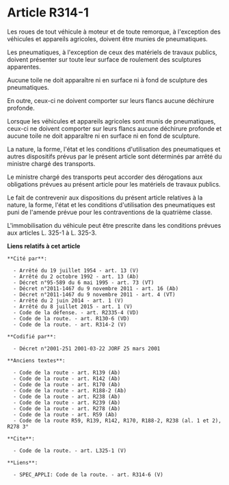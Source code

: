 # Article R314-1

Les roues de tout véhicule à moteur et de toute remorque, à l'exception des véhicules et appareils agricoles, doivent être
munies de pneumatiques. 

Les pneumatiques, à l'exception de ceux des matériels de travaux publics, doivent présenter sur toute leur surface de
roulement des sculptures apparentes. 

Aucune toile ne doit apparaître ni en surface ni à fond de sculpture des pneumatiques. 

En outre, ceux-ci ne doivent comporter sur leurs flancs aucune déchirure profonde. 

Lorsque les véhicules et appareils agricoles sont munis de pneumatiques, ceux-ci ne doivent comporter sur leurs flancs aucune
déchirure profonde et aucune toile ne doit apparaître ni en surface ni en fond de sculpture. 

La nature, la forme, l'état et les conditions d'utilisation des pneumatiques et autres dispositifs prévus par le présent
article sont déterminés par arrêté du ministre chargé des transports. 

Le ministre chargé des transports peut accorder des dérogations aux obligations prévues au présent article pour les matériels
de travaux publics. 

Le fait de contrevenir aux dispositions du présent article relatives à la nature, la forme, l'état et les conditions
d'utilisation des pneumatiques est puni de l'amende prévue pour les contraventions de la quatrième classe. 

L'immobilisation du véhicule peut être prescrite dans les conditions prévues aux articles L. 325-1 à L. 325-3.

**Liens relatifs à cet article**

	**Cité par**:

	  - Arrêté du 19 juillet 1954 - art. 13 (V)
	  - Arrêté du 2 octobre 1992 - art. 13 (Ab)
	  - Décret n°95-589 du 6 mai 1995 - art. 73 (VT)
	  - Décret n°2011-1467 du 9 novembre 2011 - art. 16 (Ab)
	  - Décret n°2011-1467 du 9 novembre 2011 - art. 4 (VT)
	  - Arrêté du 2 juin 2014 - art. 1 (V)
	  - Arrêté du 8 juillet 2015 - art. 1 (V)
	  - Code de la défense. - art. R2335-4 (VD)
	  - Code de la route. - art. R130-6 (VD)
	  - Code de la route. - art. R314-2 (V)

	**Codifié par**:

	  - Décret n°2001-251 2001-03-22 JORF 25 mars 2001

	**Anciens textes**:

	  - Code de la route - art. R139 (Ab)
	  - Code de la route - art. R142 (Ab)
	  - Code de la route - art. R170 (Ab)
	  - Code de la route - art. R188-2 (Ab)
	  - Code de la route - art. R238 (Ab)
	  - Code de la route - art. R239 (Ab)
	  - Code de la route - art. R278 (Ab)
	  - Code de la route - art. R59 (Ab)
	  - Code de la route R59, R139, R142, R170, R188-2, R238 (al. 1 et 2), R278 3°

	**Cite**:

	  - Code de la route. - art. L325-1 (V)

	**Liens**:

	  - SPEC_APPLI: Code de la route. - art. R314-6 (V)
